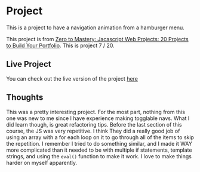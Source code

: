 # Project

This is a project to have a navigation animation from a hamburger menu.

This project is from [Zero to Mastery: Jacascript Web Projects: 20 Projects to Build Your Portfolio](https://academy.zerotomastery.io/p/javascript-projects).
This is project 7 / 20.

## Live Project

You can check out the live version of the project [here](https://rperry99.github.io/navigation-animation/)

## Thoughts

This was a pretty interesting project. For the most part, nothing from this one was new to me since I have experience making togglable navs. What I did learn though, is great refactoring tips. Before the last section of this course, the JS was very repetitive. I think They did a really good job of using an array with a for each loop on it to go through all of the items to skip the repetition. I remember I tried to do something similar, and I made it WAY more complicated than it needed to be with multiple if statements, template strings, and using the `eval()` function to make it work. I love to make things harder on myself apparently.

